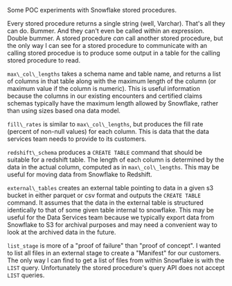 Some POC experiments with Snowflake stored procedures.

Every stored procedure returns a single string (well, Varchar). That's all they can do.  Bummer. And they can't even be called within an expression.  Double bummer.  A stored procedure *can* call another stored procedure, but the only way I can see for a stored procedure to communicate with an calling stored procedue is to produce some output in a table for the calling stored procedure to read.


`max\_col\_lengths` takes a schema name and table name, and returns a list of columns in that table along with the maximum length of the column (or maximum value if the column is numeric).   This is useful information because the columns in our existing encounters and certified claims schemas typically have the maximum length allowed by Snowflake, rather than using sizes based ona data model.

`fill\_rates` is similar to `max\_col\_lengths`, but produces the fill rate (percent of non-null values) for each column.  This is data that the data services team needs to provide to its customers.

`redshift\_schema` produces a `CREATE TABLE` command that should be suitable for a redshift table.  The length of each column is determined by the data in the actual column, computed as in `max\_col\_lengths`.  This may be useful for moving data from Snowflake to Redshift.

`external\_tables` creates an external table pointing to data in a given s3 bucket in either parquet or csv format and outputs the `CREATE TABLE` command.  It assumes that the data in the external table is structured identically to that of some given table internal to snowflake.  This may be useful for the Data Services team because we typically export data from Snowflake to S3 for archival purposes and may need a convenient way to look at the archived data in the future.

`list_stage` is more of a "proof of failure" than "proof of concept".  I wanted to list all files in an external stage to create a "Manifest" for our customers.  The only way I can find to get a list of files from within Snowflake is with the `LIST` query.  Unfortunately the stored procedure's query API does not accept `LIST` queries.


